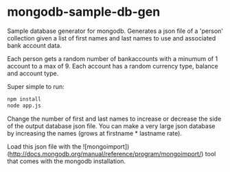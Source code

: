 mongodb-sample-db-gen
=====================

Sample database generator for mongodb. Generates a json file of a 'person' collection given a list of first names and last names to use and associated bank account data.

Each person gets a random number of bankaccounts with a minumum of 1 account to a max of 9. Each account has a random currency type, balance and account type.

Super simple to run:
```bash
npm install
node app.js
```

Change the number of first and last names to increase or decrease the side of the output database json file. You can make a very large json database by increasing the names (grows at firstname * lastname rate).

Load this json file with the ![mongoimport])(http://docs.mongodb.org/manual/reference/program/mongoimport/) tool that comes with the mongodb installation.

